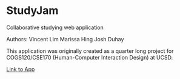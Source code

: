 # StudyJam
Collaborative studying web application

Authors: Vincent Lim
         Marissa Hing
         Josh Duhay

This application was originally created as a quarter long project for COGS120/CSE170 (Human-Computer Interaction Design) at UCSD.

[Link to App](http:://a10-studyjam.herokuapp.com/)
